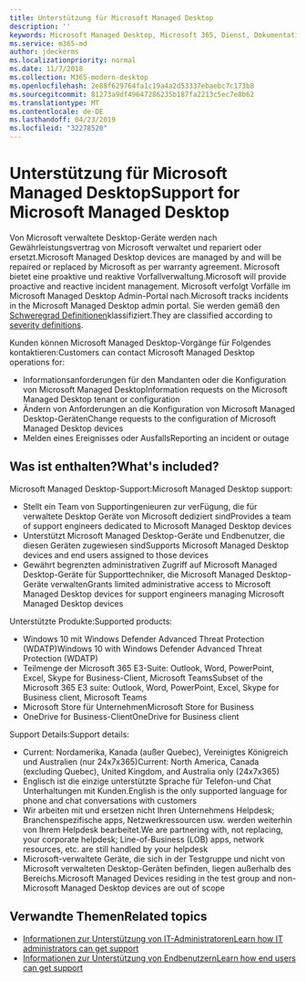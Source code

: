 ```yaml
---
title: Unterstützung für Microsoft Managed Desktop
description: ''
keywords: Microsoft Managed Desktop, Microsoft 365, Dienst, Dokumentation
ms.service: m365-md
author: jdeckerms
ms.localizationpriority: normal
ms.date: 11/7/2018
ms.collection: M365-modern-desktop
ms.openlocfilehash: 2e88f629764fa1c19a4a2d53337ebaebc7c173b8
ms.sourcegitcommit: 81273a9df49647286235b187fa2213c5ec7e8b62
ms.translationtype: MT
ms.contentlocale: de-DE
ms.lasthandoff: 04/23/2019
ms.locfileid: "32278520"
---
```

# <a name="support-for-microsoft-managed-desktop"></a><span data-ttu-id="4f5f8-103">Unterstützung für Microsoft Managed Desktop</span><span class="sxs-lookup"><span data-stu-id="4f5f8-103">Support for Microsoft Managed Desktop</span></span>

<span data-ttu-id="4f5f8-104">Von Microsoft verwaltete Desktop-Geräte werden nach Gewährleistungsvertrag von Microsoft verwaltet und repariert oder ersetzt.</span><span class="sxs-lookup"><span data-stu-id="4f5f8-104">Microsoft Managed Desktop devices are managed by and will be repaired or replaced by Microsoft as per warranty agreement.</span></span> <span data-ttu-id="4f5f8-105">Microsoft bietet eine proaktive und reaktive Vorfallverwaltung.</span><span class="sxs-lookup"><span data-stu-id="4f5f8-105">Microsoft will provide proactive and reactive incident management.</span></span> <span data-ttu-id="4f5f8-106">Microsoft verfolgt Vorfälle im Microsoft Managed Desktop Admin-Portal nach.</span><span class="sxs-lookup"><span data-stu-id="4f5f8-106">Microsoft tracks incidents in the Microsoft Managed Desktop admin portal.</span></span> <span data-ttu-id="4f5f8-107">Sie werden gemäß den [Schweregrad Definitionen](../working-with-managed-desktop/admin-support.md#sev)klassifiziert.</span><span class="sxs-lookup"><span data-stu-id="4f5f8-107">They are classified according to [severity definitions](../working-with-managed-desktop/admin-support.md#sev).</span></span>

<span data-ttu-id="4f5f8-108">Kunden können Microsoft Managed Desktop-Vorgänge für Folgendes kontaktieren:</span><span class="sxs-lookup"><span data-stu-id="4f5f8-108">Customers can contact Microsoft Managed Desktop operations for:</span></span>
- <span data-ttu-id="4f5f8-109">Informationsanforderungen für den Mandanten oder die Konfiguration von Microsoft Managed Desktop</span><span class="sxs-lookup"><span data-stu-id="4f5f8-109">Information requests on the Microsoft Managed Desktop tenant or configuration</span></span>
- <span data-ttu-id="4f5f8-110">Ändern von Anforderungen an die Konfiguration von Microsoft Managed Desktop-Geräten</span><span class="sxs-lookup"><span data-stu-id="4f5f8-110">Change requests to the configuration of Microsoft Managed Desktop devices</span></span>
- <span data-ttu-id="4f5f8-111">Melden eines Ereignisses oder Ausfalls</span><span class="sxs-lookup"><span data-stu-id="4f5f8-111">Reporting an incident or outage</span></span>

## <a name="whats-included"></a><span data-ttu-id="4f5f8-112">Was ist enthalten?</span><span class="sxs-lookup"><span data-stu-id="4f5f8-112">What's included?</span></span>

<span data-ttu-id="4f5f8-113">Microsoft Managed Desktop-Support:</span><span class="sxs-lookup"><span data-stu-id="4f5f8-113">Microsoft Managed Desktop support:</span></span>

- <span data-ttu-id="4f5f8-114">Stellt ein Team von Supportingenieuren zur verFügung, die für verwaltete Desktop Geräte von Microsoft dediziert sind</span><span class="sxs-lookup"><span data-stu-id="4f5f8-114">Provides a team of support engineers dedicated to Microsoft Managed Desktop devices</span></span>
- <span data-ttu-id="4f5f8-115">Unterstützt Microsoft Managed Desktop-Geräte und Endbenutzer, die diesen Geräten zugewiesen sind</span><span class="sxs-lookup"><span data-stu-id="4f5f8-115">Supports Microsoft Managed Desktop devices and end users assigned to those devices</span></span>
- <span data-ttu-id="4f5f8-116">Gewährt begrenzten administrativen Zugriff auf Microsoft Managed Desktop-Geräte für Supporttechniker, die Microsoft Managed Desktop-Geräte verwalten</span><span class="sxs-lookup"><span data-stu-id="4f5f8-116">Grants limited administrative access to Microsoft Managed Desktop devices for support engineers managing Microsoft Managed Desktop devices</span></span> 

<span data-ttu-id="4f5f8-117">Unterstützte Produkte:</span><span class="sxs-lookup"><span data-stu-id="4f5f8-117">Supported products:</span></span>

- <span data-ttu-id="4f5f8-118">Windows 10 mit Windows Defender Advanced Threat Protection (WDATP)</span><span class="sxs-lookup"><span data-stu-id="4f5f8-118">Windows 10 with Windows Defender Advanced Threat Protection (WDATP)</span></span> 
- <span data-ttu-id="4f5f8-119">Teilmenge der Microsoft 365 E3-Suite: Outlook, Word, PowerPoint, Excel, Skype for Business-Client, Microsoft Teams</span><span class="sxs-lookup"><span data-stu-id="4f5f8-119">Subset of the Microsoft 365 E3 suite: Outlook, Word, PowerPoint, Excel, Skype for Business client, Microsoft Teams</span></span> 
- <span data-ttu-id="4f5f8-120">Microsoft Store für Unternehmen</span><span class="sxs-lookup"><span data-stu-id="4f5f8-120">Microsoft Store for Business</span></span> 
- <span data-ttu-id="4f5f8-121">OneDrive for Business-Client</span><span class="sxs-lookup"><span data-stu-id="4f5f8-121">OneDrive for Business client</span></span> 

<span data-ttu-id="4f5f8-122">Support Details:</span><span class="sxs-lookup"><span data-stu-id="4f5f8-122">Support details:</span></span>

- <span data-ttu-id="4f5f8-123">Current: Nordamerika, Kanada (außer Quebec), Vereinigtes Königreich und Australien (nur 24x7x365)</span><span class="sxs-lookup"><span data-stu-id="4f5f8-123">Current: North America, Canada (excluding Quebec), United Kingdom, and Australia only (24x7x365)</span></span> 
- <span data-ttu-id="4f5f8-124">Englisch ist die einzige unterstützte Sprache für Telefon-und Chat Unterhaltungen mit Kunden.</span><span class="sxs-lookup"><span data-stu-id="4f5f8-124">English is the only supported language for phone and chat conversations with customers</span></span> 
- <span data-ttu-id="4f5f8-125">Wir arbeiten mit und ersetzen nicht Ihren Unternehmens Helpdesk; Branchenspezifische apps, Netzwerkressourcen usw. werden weiterhin von Ihrem Helpdesk bearbeitet.</span><span class="sxs-lookup"><span data-stu-id="4f5f8-125">We are partnering with, not replacing, your corporate helpdesk; Line-of-Business (LOB) apps, network resources, etc. are still handled by your helpdesk</span></span> 
- <span data-ttu-id="4f5f8-126">Microsoft-verwaltete Geräte, die sich in der Testgruppe und nicht von Microsoft verwalteten Desktop-Geräten befinden, liegen außerhalb des Bereichs.</span><span class="sxs-lookup"><span data-stu-id="4f5f8-126">Microsoft Managed Devices residing in the test group and non-Microsoft Managed Desktop devices are out of scope</span></span> 


## <a name="related-topics"></a><span data-ttu-id="4f5f8-127">Verwandte Themen</span><span class="sxs-lookup"><span data-stu-id="4f5f8-127">Related topics</span></span>

- [<span data-ttu-id="4f5f8-128">Informationen zur Unterstützung von IT-Administratoren</span><span class="sxs-lookup"><span data-stu-id="4f5f8-128">Learn how IT administrators can get support</span></span>](../working-with-managed-desktop/admin-support.md)
- [<span data-ttu-id="4f5f8-129">Informationen zur Unterstützung von Endbenutzern</span><span class="sxs-lookup"><span data-stu-id="4f5f8-129">Learn how end users can get support</span></span>](../working-with-managed-desktop/end-user-support.md)
